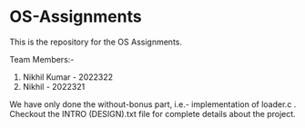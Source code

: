 # OS-Assignments
This is the repository for the OS Assignments.

Team Members:-
1) Nikhil Kumar - 2022322
2) Nikhil - 2022321

We have only done the without-bonus part, i.e.- implementation of loader.c .<br/>
Checkout the INTRO (DESIGN).txt file for complete details about the project.

